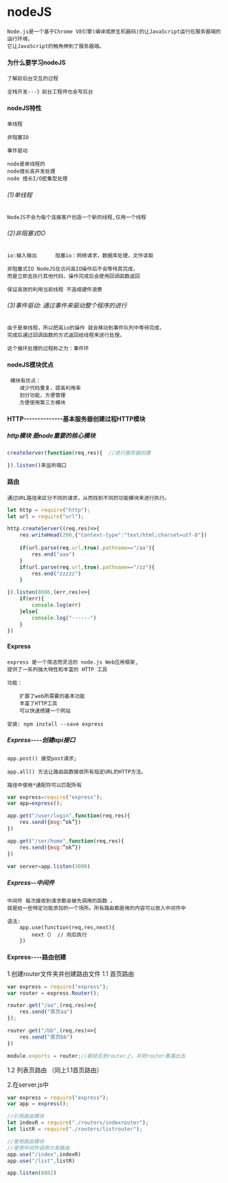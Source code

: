 # nodeJS
    Node.js是一个基于Chrome V8引擎(编译成原生机器码)的让JavaScript运行在服务器端的运行环境，
    它让JavaScript的触角伸到了服务器端。

#### 为什么要学习nodeJS
    了解前后台交互的过程

    全栈开发---》前台工程师也会写后台

#### nodeJS特性
    单线程

    非阻塞IO

    事件驱动

    node是单线程的
    node擅长高并发处理
    node 擅长I/O密集型处理


###### (1)单线程 
    NodeJS不会为每个连接客户创造一个新的线程,仅用一个线程  

###### (2)非阻塞式IO
    io:输入输出      阻塞io：网络请求，数据库处理，文件读取
 
    非阻塞式IO NodeJS在访问高IO操作后不会等待其完成，
    而是立即去执行其他代码，操作完成后会使用回调函数返回

    保证高效的利用当前线程 不造成硬件浪费
###### (3)事件驱动: 通过事件来驱动整个程序的进行

    由于是单线程，所以把高io的操作 就会移动到事件队列中等待完成，
    完成后通过回调函数的方式返回给线程来进行处理。

    这个循环处理的过程称之为：事件环

#### nodeJS模块优点
     模块有优点：
        减少代码重复，提高利用率
        划分功能，方便管理
        方便使用第三方模块

#### HTTP--------------基本服务器创建过程HTTP模块
##### http模块 是node重要的核心模块
```js
createServer(function(req,res){  //进行服务器创建

}).listen()来监听端口

```
#### 路由
    通过URL路径来区分不同的请求，从而找到不同的功能模块来进行执行。
```js
let http = require("http");
let url = require("url");

http.createServer((req,res)=>{
    res.writeHead(200,{"Context-type":"text/html;charset=utf-8"})
   
    if(url.parse(req.url,true).pathname=="/aa"){
        res.end("aaa")
    }
    if(url.parse(req.url,true).pathname=="/zz"){
        res.end("zzzzz")
    }  

}).listen(8886,(err,res)=>{
    if(err){
        console.log(err)
    }else{
        console.log("------")
    }
})
```
#### Express
    express 是一个简洁而灵活的 node.js Web应用框架, 
    提供了一系列强大特性和丰富的 HTTP 工具

    功能：
    
        扩展了web所需要的基本功能
        丰富了HTTP工具
        可以快速搭建一个网站

    安装: npm install --save express

##### Express----创建api接口
    app.post() 接受post请求;

    app.all() 方法让路由函数接收所有指定URL的HTTP方法。

    路径中使用*通配符可以匹配所有

```js
var express=require("express");
var app=express();

app.get("/user/login",function(req,res){
    res.send({msg:”ok”})
})

app.get("/ser/home",function(req,res){
    res.send({msg:”ok”})
})

var server=app.listen(3000)
```
##### Express--中间件
    中间件 每次接收到请求都会被先调用的函数 。
    就是给一些特定功能添加的一个场所。所有路由都是用的内容可以放入中间件中

    语法:
        app.use(function(req,res,next){
            next（） // 向后执行
        })

#### Express----路由创建
1.创建router文件夹并创建路由文件
1.1 首页路由
```js
var express = require("express");
var router = express.Router();

router.get("/aa",(req,res)=>{
    res.send("首页aa")
});

router.get("/bb",(req,res)=>{
    res.send("首页bb")
})

module.exports = router;//都挂在到router上，并把router暴漏出去
```
1.2 列表页路由 （同上1.1首页路由）


2.在server.js中
```js
var express = require("express");
var app = express();

//引用路由模块
let indexR = require("./routers/indexrouter");
let listR = require("./routers/listrouter");

//使用路由模块
//使用中间件调用分发路由
app.use("/index",indexR)
app.use("/list",listR)

app.listen(8882)
```